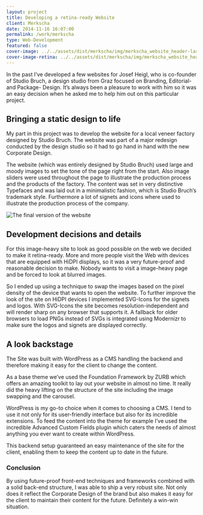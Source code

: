 ```yaml
---
layout: project
title: Developing a retina-ready Website
client: Merkscha
date: 2014-11-16 16:07:00
permalink: /work/merkscha
type: Web-Development
featured: false
cover-image: ../../assets/dist/merkscha/img/merkscha_website_header-large.png
cover-image-retina: ../../assets/dist/merkscha/img/merkscha_website_header-large_x2.png
---
```


In the past I&#x2019;ve developed a few websites for Josef Heigl, who is co-founder of Studio Bruch, a design studio from Graz focused on Branding, Editorial- and Package- Design. It&#x2019;s always been a pleasure to work with him so it was an easy decision when he asked me to help him out on this particular project.

## Bringing a static design to life

My part in this project was to develop the website for a local veneer factory designed by Studio Bruch. The website was part of a major redesign conducted by the design studio so it had to go hand in hand with the new Corporate Design. 

The website (which was entirely designed by Studio Bruch) used large and moody images to set the tone of the page right from the start. Also image sliders were used throughout the page to illustrate the production process and the products of the factory. The content was set in very distinctive Typefaces and was laid out in a minimalistic fashion, which is Studio Bruch&#x2019;s trademark style. Furthermore a lot of signets and icons where used to illustrate the production process of the company.

<img class="post-img" src="../../assets/dist/merkscha/img/website_mockup_macbook.jpg" alt="The final version of the website" srcset="../../assets/dist/merkscha/img/website_mockup_macbook-small.jpg 320w, ../../assets/dist/merkscha/img/website_mockup_macbook-medium.jpg 640w, ../../assets/dist/merkscha/img/website_mockup_macbook-large.jpg 1024w, ../../assets/dist/merkscha/img/website_mockup_macbook-large_x2.jpg 2x" sizes="(min-width: 31.25em) calc(100vw - 66.10169%), (min-width: 56.25em) calc(100vw - 49.15254%), calc(100vw - 83.05085%)">

## Development decisions and details

For this image-heavy site to look as good possible on the web we decided to make it retina-ready. More and more people visit the Web with devices that are equipped with HiDPI displays, so it was a very future-proof and reasonable decision to make. Nobody wants to visit a image-heavy page and be forced to look at blurred images.

So I ended up using a technique to swap the images based on the pixel density of the device that wants to open the website. To further improve the look of the site on HiDPI devices I implemented SVG-Icons for the signets and logos. With SVG-Icons the site becomes resolution-independent and will render sharp on any browser that supports it. A fallback for older browsers to load PNGs instead of SVGs is integrated using Modernizr to make sure the logos and signets are displayed correctly.

## A look backstage
 
The Site was built with WordPress as a CMS handling the backend and therefore making it easy for the client to change the content. 

As a base theme we&#x2019;ve used the Foundation Framework by ZURB which offers an amazing toolkit to lay out your website in almost no time. It really did the heavy lifting on the structure of the site including the image swapping and the carousel. 

WordPress is my go-to choice when it comes to choosing a CMS. I tend to use it not only for its user-friendly interface but also for its incredible extensions. To feed the content into the theme for example I&#x2019;ve used the incredible Advanced Custom Fields plugin which caters the needs of almost anything you ever want to create within WordPress. 

This backend setup guaranteed an easy maintenance of the site for the client, enabling them to keep the content up to date in the future.

### Conclusion

By using future-proof front-end techniques and frameworks combined with a solid back-end structure, I was able to ship a very robust site. Not only does it reflect the Corporate Design of the brand but also makes it easy for the client to maintain their content for the future. Definitely a win-win situation.